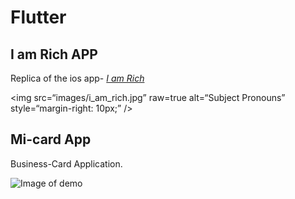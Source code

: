 # Flutter
## I am Rich APP
Replica of the ios app- [*I am Rich*](https://en.wikipedia.org/wiki/I_Am_Rich)

<img
src=“images/i_am_rich.jpg”
raw=true
alt=“Subject Pronouns”
style=“margin-right: 10px;”
/>

## Mi-card App
Business-Card Application.

![Image of demo](https://github.com/aditiprakash/FlutterProjects/images/mi-card.png)

